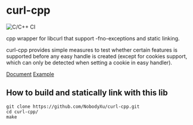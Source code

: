 # curl-cpp

![C/C++ CI](https://github.com/NobodyXu/curl-cpp/workflows/C/C++%20CI/badge.svg)

cpp wrapper for libcurl that support -fno-exceptions and static linking.

curl-cpp provides simple measures to test whether certain features is supported before any easy handle is created
(except for cookies support, which can only be detected when setting a cookie in easy handler).

[Document](https://nobodyxu.github.io/curl-cpp/index.html)
[Example](https://github.com/NobodyXu/curl-cpp/tree/master/example)

## How to build and statically link with this lib

```
git clone https://github.com/NobodyXu/curl-cpp.git
cd curl-cpp/
make
```
